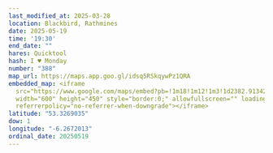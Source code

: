 ```yaml
---
last_modified_at: 2025-03-28
location: Blackbird, Rathmines
date: 2025-05-19
time: '19:30'
end_date: ""
hares: Quicktool
hash: I ♥ Monday
number: "388"
map_url: https://maps.app.goo.gl/idsq5RSkqywPz1QRA
embedded_map: <iframe
  src="https://www.google.com/maps/embed?pb=!1m18!1m12!1m3!1d2382.913421854635!2d-6.267201322824588!3d53.32690347617764!2m3!1f0!2f0!3f0!3m2!1i1024!2i768!4f13.1!3m3!1m2!1s0x48670c1d85954c0d%3A0x8f1e29cd0ea61dc1!2sBlackbird!5e0!3m2!1sen!2sie!4v1747492714220!5m2!1sen!2sie"
  width="600" height="450" style="border:0;" allowfullscreen="" loading="lazy"
  referrerpolicy="no-referrer-when-downgrade"></iframe>
latitude: "53.3269035"
dow: 1
longitude: "-6.2672013"
ordinal_date: 20250519
---
```

